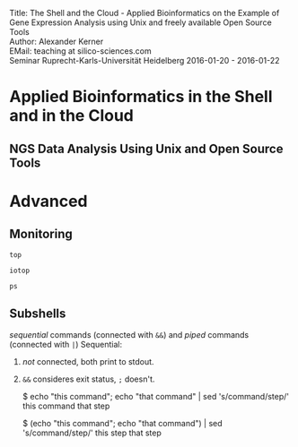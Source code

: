 Title: The Shell and the Cloud - Applied Bioinformatics on the Example of Gene Expression Analysis using Unix and freely available Open Source Tools</br>
Author: Alexander Kerner</br>
EMail: teaching at silico-sciences.com</br>
Seminar Ruprecht-Karls-Universität Heidelberg 2016-01-20 - 2016-01-22

# Applied Bioinformatics in the Shell and in the Cloud

## NGS Data Analysis Using Unix and Open Source Tools 

# Advanced

## Monitoring

`top`

`iotop`

`ps`

## Subshells

*sequential* commands (connected with `&&`) and *piped* commands (connected with `|`)
Sequential:
1. *not* connected, both print to stdout.
2. `&&` consideres exit status, `;` doesn't.

    $ echo "this command"; echo "that command" | sed 's/command/step/'
    this command
    that step

    $ (echo "this command"; echo "that command") | sed 's/command/step/'
    this step
    that step
